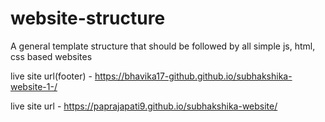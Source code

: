 # website-structure
A general template structure that should be followed by all simple js, html, css based websites

live site url(footer) - https://bhavika17-github.github.io/subhakshika-website-1-/


live site url - https://paprajapati9.github.io/subhakshika-website/


